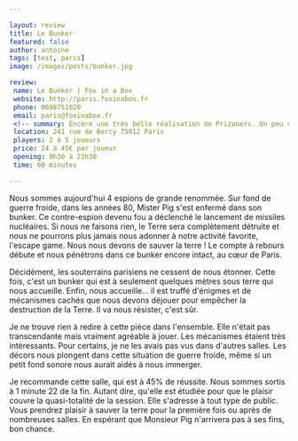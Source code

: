 ```yaml
---

layout: review
title: Le Bunker
featured: false
author: antoine
tags: [test, paris]
image: /images/posts/bunker.jpg

review: 
 name: Le Bunker | Fox in a Box
 website: http://paris.foxinabox.fr
 phone: 0698751020 
 email: paris@foxinabox.fr
 <!-- summary: Encore une très belle réalisation de Prizoners. Un peu compliquée, mais qui vaut vraiment le détour. -->
 location: 241 rue de Bercy 75012 Paris
 players: 2 à 5 joueurs
 price: 24 à 45€ par joueur
 opening: 9h30 à 22h30
 time: 60 minutes

---
```


Nous sommes aujourd'hui 4 espions de grande renommée. Sur fond de guerre froide, dans les années 80, Mister Pig s'est enfermé dans son bunker. Ce contre-espion devenu fou a déclenché le lancement de missiles nucléaires. Si nous ne faisons rien, le Terre sera complètement détruite et nous ne pourrons plus jamais nous adonner à notre activité favorite, l'escape game. Nous nous devons de sauver la terre ! Le compte à rebours débute et nous pénétrons dans ce bunker encore intact, au cœur de Paris.

Décidément, les souterrains parisiens ne cessent de nous étonner. Cette fois, c'est un bunker qui est à seulement quelques mètres sous terre qui nous accueille. Enfin, nous accueille... il est truffé d'énigmes et de mécanismes cachés que nous devons déjouer pour empêcher la destruction de la Terre. Il va nous résister, c'est sûr. 

Je ne trouve rien à redire à cette pièce dans l'ensemble. Elle n'était pas transcendante mais vraiment agréable à jouer. Les mécanismes étaient très intéressants. Pour certains, je ne les avais pas vus dans d'autres salles. Les décors nous plongent dans cette situation de guerre froide, même si un petit fond sonore nous aurait aidés à nous immerger. 

Je recommande cette salle, qui est à 45% de réussite. Nous sommes sortis à 1 minute 22 de la fin. Autant dire, qu'elle est étudiée pour que le plaisir couvre la quasi-totalité de la session. Elle s'adresse à tout type de public. Vous prendrez plaisir à sauver la terre pour la première fois ou après de nombreuses salles. En espérant que Monsieur Pig n'arrivera pas à ses fins, bon chance.